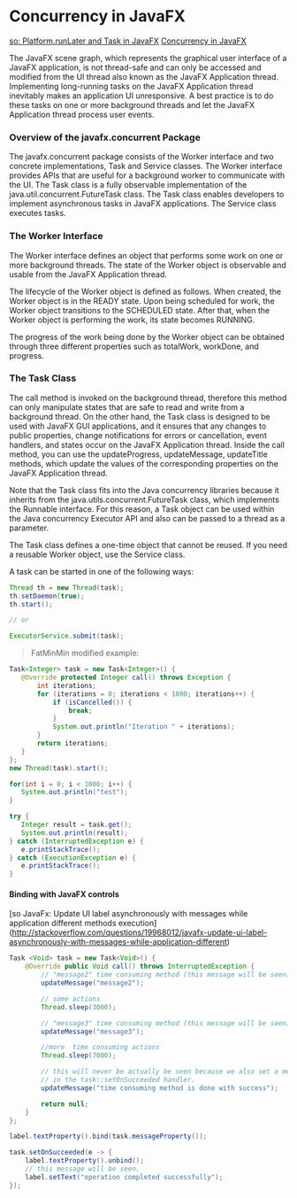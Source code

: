 # Concurrency in JavaFX

[so: Platform.runLater and Task in JavaFX](http://stackoverflow.com/questions/13784333/platform-runlater-and-task-in-javafx)
[Concurrency in JavaFX](https://docs.oracle.com/javase/8/javafx/interoperability-tutorial/concurrency.htm)

The JavaFX scene graph, which represents the graphical user interface of a JavaFX application, is not thread-safe and can only be accessed and modified from the UI thread also known as the JavaFX Application thread. Implementing long-running tasks on the JavaFX Application thread inevitably makes an application UI unresponsive. A best practice is to do these tasks on one or more background threads and let the JavaFX Application thread process user events.

### Overview of the javafx.concurrent Package

The javafx.concurrent package consists of the Worker interface and two concrete implementations, Task and Service classes. The Worker interface provides APIs that are useful for a background worker to communicate with the UI. The Task class is a fully observable implementation of the java.util.concurrent.FutureTask class. The Task class enables developers to implement asynchronous tasks in JavaFX applications. The Service class executes tasks.

### The Worker Interface

The Worker interface defines an object that performs some work on one or more background threads. The state of the Worker object is observable and usable from the JavaFX Application thread.

The lifecycle of the Worker object is defined as follows. When created, the Worker object is in the READY state. Upon being scheduled for work, the Worker object transitions to the SCHEDULED state. After that, when the Worker object is performing the work, its state becomes RUNNING.

The progress of the work being done by the Worker object can be obtained through three different properties such as totalWork, workDone, and progress.

### The Task Class

The call method is invoked on the background thread, therefore this method can only manipulate states that are safe to read and write from a background thread. On the other hand, the Task class is designed to be used with JavaFX GUI applications, and it ensures that any changes to public properties, change notifications for errors or cancellation, event handlers, and states occur on the JavaFX Application thread. Inside the call method, you can use the updateProgress, updateMessage, updateTitle methods, which update the values of the corresponding properties on the JavaFX Application thread.

Note that the Task class fits into the Java concurrency libraries because it inherits from the java.utils.concurrent.FutureTask class, which implements the Runnable interface. For this reason, a Task object can be used within the Java concurrency Executor API and also can be passed to a thread as a parameter.

The Task class defines a one-time object that cannot be reused. If you need a reusable Worker object, use the Service class.

A task can be started in one of the following ways:

```java
Thread th = new Thread(task);
th.setDaemon(true);
th.start();

// or

ExecutorService.submit(task);
```

> FatMinMin modified example:

```java
Task<Integer> task = new Task<Integer>() {
   @Override protected Integer call() throws Exception {
       int iterations;
       for (iterations = 0; iterations < 1000; iterations++) {
           if (isCancelled()) {
               break;
           }
           System.out.println("Iteration " + iterations);
       }
       return iterations;
   }
};
new Thread(task).start();

for(int i = 0; i < 1000; i++) {
   System.out.println("test");
}

try {
   Integer result = task.get();
   System.out.println(result);
} catch (InterruptedException e) {
   e.printStackTrace();
} catch (ExecutionException e) {
   e.printStackTrace();
}
```

#### Binding with JavaFX controls

[so JavaFx: Update UI label asynchronously with messages while application different methods execution] (http://stackoverflow.com/questions/19968012/javafx-update-ui-label-asynchronously-with-messages-while-application-different)
```java
Task <Void> task = new Task<Void>() {
    @Override public Void call() throws InterruptedException {
        // "message2" time consuming method (this message will be seen).
        updateMessage("message2");

        // some actions
        Thread.sleep(3000);

        // "message3" time consuming method (this message will be seen).
        updateMessage("message3");

        //more  time consuming actions
        Thread.sleep(7000);

        // this will never be actually be seen because we also set a message
        // in the task::setOnSucceeded handler.
        updateMessage("time consuming method is done with success");

        return null;
    }
};

label.textProperty().bind(task.messageProperty());

task.setOnSucceeded(e -> {
    label.textProperty().unbind();
    // this message will be seen.
    label.setText("operation completed successfully");
});
```
